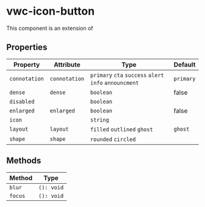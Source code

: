 # vwc-icon-button

This component is an extension of [<mwc-icon-button>](https://github.com/material-components/material-components-web-components/tree/master/packages/icon-button)

## Properties

| Property        | Attribute     | Type                                             | Default |
|-----------------|---------------|--------------------------------------------------|---------|
| `connotation`   | `connotation` | `primary` `cta` `success` `alert` `info` `announcment` |   `primary`      |
| `dense`         | `dense`       | `boolean`                                        | false   |
| `disabled`      |               | `boolean`                                        |         |
| `enlarged`      | `enlarged`    | `boolean`                                        | false   |
| `icon`          |               | `string`                                         |         |
| `layout`        | `layout`      | `filled` `outlined` `ghost` 							 | `ghost` |
| `shape`         | `shape`       | `rounded` `circled`    											 |         |

## Methods

| Method         | Type                       |
|----------------|----------------------------|
| `blur`         | `(): void`                 |
| `focus`        | `(): void`                 |

